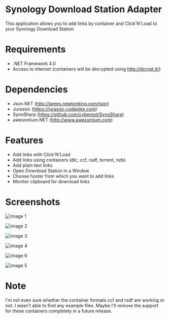 Synology Download Station Adapter
==============================
This application allows you to add links by container and Click'N'Load to your Synology Download Station

Requirements
==============================
* .NET Framework 4.0
* Access to internet (containers will be decrypted using http://dcrypt.it/)

Dependencies
==============================
* Json.NET (http://james.newtonking.com/json)
* Jurassic (https://jurassic.codeplex.com)
* SynoSharp (https://github.com/cyberoot/SynoSharp)
* awesomium.NET (http://www.awesomium.com)

Features
==============================
* Add links with Click'N'Load
* Add links using containers (dlc, ccf, rsdf, torrent, nzb) 
* Add plain text links
* Open Download Station in a Window
* Choose hoster from which you want to add links
* Monitor clipboard for download links

Screenshots
==============================
![image 1](https://cloud.githubusercontent.com/assets/9296618/5239627/c3af9f5a-78e8-11e4-9a21-609c4f998953.png)

![image 2](https://cloud.githubusercontent.com/assets/9296618/5239628/c3afc9d0-78e8-11e4-875a-e423d15fd7ec.png)

![image 3](https://cloud.githubusercontent.com/assets/9296618/5239629/c3b21fa0-78e8-11e4-8f23-c09ff3f14ac8.png)

![image 4](https://cloud.githubusercontent.com/assets/9296618/6203048/5f287ea8-b50b-11e4-8e6e-e804a25e52b2.png)

![image 6](https://cloud.githubusercontent.com/assets/9296618/5271394/3eeea0a8-7a74-11e4-8c72-e4b26fc2f64f.png)

![image 5](https://cloud.githubusercontent.com/assets/9296618/5695030/1dc6cf64-998b-11e4-9d58-d0da801d61c8.png)


Note
==============================
I'm not even sure whether the container formats ccf and rsdf are working or not. I wasn't able to find any example files. Maybe I'll remove the support for these containers completely in a future release.
